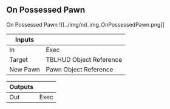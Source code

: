 ## On Possessed Pawn
On Possessed Pawn
![[../img/nd_img_OnPossessedPawn.png]]

|Inputs||
|--|--|
| In | Exec |
| Target | TBLHUD Object Reference |
| New Pawn | Pawn Object Reference |

|Outputs||
|--|--|
| Out | Exec |
